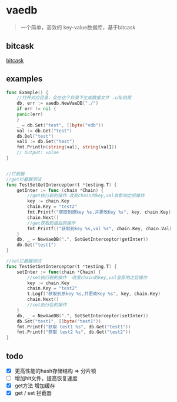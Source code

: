 # vaedb

> 一个简单，高效的 key-value数据库，基于bitcask

## bitcask
[bitcask](https://blog.csdn.net/Z_Stand/article/details/115606758?ydreferer=aHR0cHM6Ly93d3cuZ29vZ2xlLmNvbS8%3D?ydreferer=aHR0cHM6Ly93d3cuZ29vZ2xlLmNvbS8%3D)

## examples
```go
func Example() {
    //打开对应目录，会在这个目录下生成数据文件 .vdb结尾
    db, err := vaedb.NewVaeDB("./")
    if err != nil {
    panic(err)
    }
    _ = db.Set("test", []byte("vdb"))
    val := db.Get("test")
    db.Del("test")
    val1 := db.Get("test")
    fmt.Println(string(val), string(val1))
    // Output: value
}


//拦截器
//get拦截器测试
func TestSetGetInterceptor(t *testing.T) {
    getInter := func (chain *Chain) {
		//get执行前的操作 改变chain的key,val会影响之后操作
        key := chain.Key
        chain.Key = "test2"
        fmt.Printf("获取到原key %s,并更改Key %s", key, chain.Key)
        chain.Next()
		//get获取到值后的操作
        fmt.Printf(("获取到key %s,val %s", chain.Key, chain.Val)
    }
    db, _ = NewVaeDB(".", SetGetInterceptor(getInter))
    db.Get("test1")
}

//set拦截器测试
func TestSetSetInterceptor(t *testing.T) {
    setInter := func(chain *Chain) {
        //set执行前的操作  改变chain的key,val会影响之后操作
        key := chain.Key
        chain.Key = "test2"
        t.Logf("获取到原key %s,并更改Key %s", key, chain.Key)
        chain.Next()
        //set执行后的操作
    }
    db, _ = NewVaeDB(".", SetSetInterceptor(setInter))
    db.Set("test1", []byte("test1"))
    fmt.Printf("获取 test1 %s", db.Get("test1"))
	fmt.Printf("获取 test2 %s", db.Get("test2"))
}

```

## todo
- [x] 更高性能的hash存储结构 => 分片锁
- [ ] 增加hit文件，提高恢复速度
- [x] get方法 增加缓存 
- [x] get / set 拦截器
